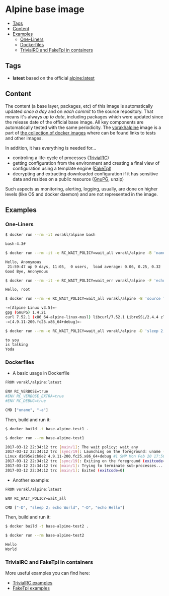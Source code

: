 # Alpine base image 

* [Tags](#tags)
* [Content](#content)
* [Examples](#examples)
    * [One-Liners](#one-liners)
    * [Dockerfiles](#dockerfiles)
    * [TrivialRC and FakeTpl in containers](#trivialrc-and-faketpl-in-containers)

## Tags

* **latest** based on the official [alpine:latest](https://hub.docker.com/_/alpine/)

## Content 

The content (a base layer, packages, etc) of this image is automatically updated *once a day* and on *each commit* to the source repository. That means it's always *up to date*, including packages which were updated since the release date of the official base image. All key components are automatically tested with the same periodicity. The [vorakl/alpine](https://hub.docker.com/r/vorakl/alpine/) image is a part of [the collection of docker images](https://github.com/vorakl/docker-images) where can be found links to tests and other images.

In addition, it has everything is needed for...

* controling a life-cycle of processes ([TrivialRC](https://github.com/vorakl/TrivialRC))
* getting configuration from the environment and creating a final view of configuration using a template engine ([FakeTpl](https://github.com/vorakl/FakeTpl))
* decrypting and extracting downloaded configuration if it has sensitive data and resides on a public resource ([GnuPG](https://www.gnupg.org/), unzip)

Such aspects as monitoring, alerting, logging, usually, are done on higher levels (like OS and docker daemon) and are not represented in the image.

## Examples

### One-Liners

```bash
$ docker run --rm -it vorakl/alpine bash

bash-4.3#

```

```bash
$ docker run --rm -it -e RC_WAIT_POLICY=wait_all vorakl/alpine -B 'name=Anonymous' -F 'echo "Hello, ${name}"' -F 'uptime' -F 'echo "Good Bye, ${name}"'

Hello, Anonymous
 21:59:47 up 9 days, 11:05,  0 users,  load average: 0.06, 0.25, 0.32
Good Bye, Anonymous

```

```bash
$ docker run --rm -it -e RC_WAIT_POLICY=wait_err vorakl/alpine -F 'echo "Hello, $(id -un)"' -F 'false' -F 'echo "You will not see this"'

Hello, root

```

```bash
$ docker run --rm -e RC_WAIT_POLICY=wait_all vorakl/alpine -B 'source faketpl' -F 'source /etc/os-release && faketp<<< "-=[\${PRETTY_NAME}]=-"' -F 'gpg --version | grep ^gpg' -F 'curl --version | grep ^curl' -F 'faketpl <<< "-=[\$(uname -r)]=-"'

-=[Alpine Linux v3.5]=-
gpg (GnuPG) 1.4.21
curl 7.52.1 (x86_64-alpine-linux-musl) libcurl/7.52.1 LibreSSL/2.4.4 zlib/1.2.8 libssh2/1.7.0
-=[4.9.11-200.fc25.x86_64+debug]=-

```

```bash
$ docker run --rm -e RC_WAIT_POLICY=wait_all vorakl/alpine -D 'sleep 2; echo "Yoda"' -D 'sleep 1; echo "is talking"'  -D 'echo "to you"'

to you
is talking
Yoda

```

### Dockerfiles

* A basic usage in Dockerfile

```bash
FROM vorakl/alpine:latest

ENV RC_VERBOSE=true
#ENV RC_VERBOSE_EXTRA=true
#ENV RC_DEBUG=true

CMD ["uname", "-a"]

```
Then, build and run it:

```bash
$ docker build -t base-alpine-test1 .

$ docker run --rm base-alpine-test1

2017-03-12 22:34:12 trc [main/1]: The wait policy: wait_any
2017-03-12 22:34:12 trc [sync/19]: Launching on the foreground: uname -a
Linux d1d95e2cb8e2 4.9.11-200.fc25.x86_64+debug #1 SMP Mon Feb 20 17:56:54 UTC 2017 x86_64 Linux
2017-03-12 22:34:12 trc [sync/19]: Exiting on the foreground (exitcode=0): uname -a
2017-03-12 22:34:12 trc [main/1]: Trying to terminate sub-processes...
2017-03-12 22:34:12 trc [main/1]: Exited (exitcode=0)

```

* Another example:

```bash
FROM vorakl/alpine:latest

ENV RC_WAIT_POLICY=wait_all

CMD ["-D", "sleep 2; echo World", "-D", "echo Hello"]

```

Then, build and run it:

```bash
$ docker build -t base-alpine-test2 .

$ docker run --rm base-alpine-test2

Hello
World

```

### TrivialRC and FakeTpl in containers

More useful examples you can find here:

* [TrivialRC examples](https://github.com/vorakl/TrivialRC/tree/master/examples)
* [FakeTpl examples](https://github.com/vorakl/FakeTpl/tree/master/examples)

